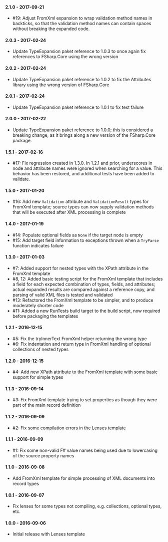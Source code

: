 #### 2.1.0 - 2017-09-21
* #19: Adjust FromXml expansion to wrap validation method names in backticks, so
  that the validation method names can contain spaces without breaking the
  expanded code.

#### 2.0.3 - 2017-02-24
* Update TypeExpansion paket reference to 1.0.3 to once again fix references to
  FSharp.Core using the wrong version

#### 2.0.2 - 2017-02-24
* Update TypeExpansion paket reference to 1.0.2 to fix the Attributes library
  using the wrong version of FSharp.Core

#### 2.0.1 - 2017-02-24
* Update TypeExpansion paket reference to 1.0.1 to fix test failure

#### 2.0.0 - 2017-02-22
* Update TypeExpansion paket reference to 1.0.0; this is considered a breaking
  change, as it brings along a new version of the FSharp.Core package.

#### 1.5.1 - 2017-02-16
* #17: Fix regression created in 1.3.0. In 1.2.1 and prior, underscores in node
  and attribute names were ignored when searching for a value. This behavior has
  been restored, and additional tests have been added to validate.

#### 1.5.0 - 2017-01-20
* #16: Add new `Validation` attribute and `ValidationResult` types for FromXml
  template; source types can now supply validation methods that will be executed
  after XML processing is complete

#### 1.4.0 - 2017-01-19
* #14: Populate optional fields as `None` if the target node is empty
* #15: Add target field information to exceptions thrown when a `TryParse`
  function indicates failure

#### 1.3.0 - 2017-01-03
* #7: Added support for nested types with the XPath attribute in the FromXml
  template
* #8, 12: Added basic testing script for the FromXml template that includes a
  field for each expected combination of types, fields, and attributes; actual
  expanded results are compared against a reference copy, and parsing of valid
  XML files is tested and validated
* #13: Refactored the FromXml template to be simpler, and to produce moderately
  shorter code
* #11: Added a new RunTests build target to the build script, now required
  before packaging the templates

#### 1.2.1 - 2016-12-15
* #5: Fix the tryInnerText FromXml helper returning the wrong type
* #6: Fix indentation and return type in FromXml handling of optional
  collections of nested types

#### 1.2.0 - 2016-12-15
* #4: Add new XPath attribute to the FromXml template with some basic support
  for simple types

#### 1.1.3 - 2016-09-14
* #3: Fix FromXml template trying to set properties as though they were part of
  the main record definition

#### 1.1.2 - 2016-09-09
* #2: Fix some compilation errors in the Lenses template

#### 1.1.1 - 2016-09-09
* #1: Fix some non-valid F# value names being used due to lowercasing of the
  source property names

#### 1.1.0 - 2016-09-08
* Add FromXml template for simple processing of XML documents into record types

#### 1.0.1 - 2016-09-07
* Fix lenses for some types not compiling, e.g. collections, optional types,
  etc.

#### 1.0.0 - 2016-09-06
* Initial release with Lenses template
